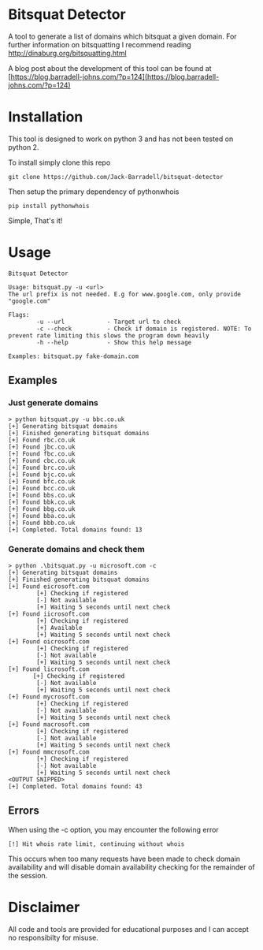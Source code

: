 # Bitsquat Detector 

A tool to generate a list of domains which bitsquat a given domain. For further information on bitsquatting I recommend reading http://dinaburg.org/bitsquatting.html

A blog post about the development of this tool can be found at [https://blog.barradell-johns.com/?p=124](https://blog.barradell-johns.com/?p=124)

# Installation 

This tool is designed to work on python 3 and has not been tested on python 2.

To install simply clone this repo

    git clone https://github.com/Jack-Barradell/bitsquat-detector

Then setup the primary dependency of pythonwhois

    pip install pythonwhois

Simple, That's it!

# Usage

    Bitsquat Detector
     
    Usage: bitsquat.py -u <url>
    The url prefix is not needed. E.g for www.google.com, only provide "google.com"
     
    Flags:
            -u --url            - Target url to check
            -c --check          - Check if domain is registered. NOTE: To prevent rate limiting this slows the program down heavily
            -h --help           - Show this help message

    Examples: bitsquat.py fake-domain.com

## Examples 

### Just generate domains 

    > python bitsquat.py -u bbc.co.uk 
    [+] Generating bitsquat domains
    [+] Finished generating bitsquat domains
    [+] Found rbc.co.uk
    [+] Found jbc.co.uk
    [+] Found fbc.co.uk
    [+] Found cbc.co.uk
    [+] Found brc.co.uk
    [+] Found bjc.co.uk
    [+] Found bfc.co.uk
    [+] Found bcc.co.uk
    [+] Found bbs.co.uk
    [+] Found bbk.co.uk
    [+] Found bbg.co.uk
    [+] Found bba.co.uk
    [+] Found bbb.co.uk
    [+] Completed. Total domains found: 13

### Generate domains and check them

    > python .\bitsquat.py -u microsoft.com -c
    [+] Generating bitsquat domains
    [+] Finished generating bitsquat domains
    [+] Found eicrosoft.com
            [+] Checking if registered
            [-] Not available
            [+] Waiting 5 seconds until next check
    [+] Found iicrosoft.com
            [+] Checking if registered
            [+] Available
            [+] Waiting 5 seconds until next check
    [+] Found oicrosoft.com
            [+] Checking if registered
            [-] Not available
            [+] Waiting 5 seconds until next check
    [+] Found licrosoft.com
           [+] Checking if registered
            [-] Not available
            [+] Waiting 5 seconds until next check
    [+] Found mycrosoft.com
            [+] Checking if registered
            [-] Not available
            [+] Waiting 5 seconds until next check
    [+] Found macrosoft.com
            [+] Checking if registered
            [-] Not available
            [+] Waiting 5 seconds until next check
    [+] Found mmcrosoft.com
            [+] Checking if registered
            [-] Not available
            [+] Waiting 5 seconds until next check
    <OUTPUT SNIPPED>
    [+] Completed. Total domains found: 43

## Errors 

When using the -c option, you may encounter the following error 

    [!] Hit whois rate limit, continuing without whois

This occurs when too many requests have been made to check domain availability and will disable domain availability checking for the remainder of the session.

# Disclaimer 

All code and tools are provided for educational purposes and I can accept no responsibilty for misuse. 